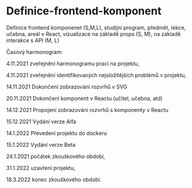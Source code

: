 # Definice-frontend-komponent
Definice frontend komponenet (S,M,L), studijní program, předmět, lekce, učebna, areál v React, vizualizace na základě props (S, M), na základě interakce s API (M, L)

Časový harmonogram:

4.11.2021 zveřejnění harmonogramu prací na projektu,

4.11.2021 zveřejnění identifikovaných nejsložitějších problémů v projektu,

14.11.2021 Dokončení zobrazování rozvrhů v SVG

20.11.2021 Dokončení komponent v Reactu (učitel, učebna, atd)

14.12.2021 Propojení zobrazování rozvrhů s komponenty v Reactu

15.12.2021 Vydání verze Alfa

14.1.2022 Převedení projektu do dockeru

15.1.2022 Vydání verze Beta

24.1.2021 počátek zkouškového období,

31.1.2022 uzavření projektu,

18.3.2022 konec zkouškového období.

